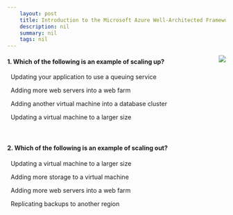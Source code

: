 ```yaml
---
    layout: post
    title: Introduction to the Microsoft Azure Well-Architected Framework - Performance efficiency
    description: nil
    summary: nil
    tags: nil
---
```



 <a target="_blank" href="https://docs.microsoft.com/en-us/learn/modules/azure-well-architected-introduction/5-performance-efficiency/"><i class="fas fa-external-link-alt"></i> </a>
 <img align="right" src="https://docs.microsoft.com/en-us/learn/achievements/azure-well-architected-introduction.svg">
####  1. Which of the following is an example of scaling up?


<i class='far fa-square'></i> &nbsp;&nbsp;Updating your application to use a queuing service

<i class='far fa-square'></i> &nbsp;&nbsp;Adding more web servers into a web farm

<i class='far fa-square'></i> &nbsp;&nbsp;Adding another virtual machine into a database cluster

<i class='fas fa-check-square' style='color: Dodgerblue;'></i> &nbsp;&nbsp;Updating a virtual machine to a larger size
<br />
<br />
<br />

####  2. Which of the following is an example of scaling out?


<i class='far fa-square'></i> &nbsp;&nbsp;Updating a virtual machine to a larger size

<i class='far fa-square'></i> &nbsp;&nbsp;Adding more storage to a virtual machine

<i class='fas fa-check-square' style='color: Dodgerblue;'></i> &nbsp;&nbsp;Adding more web servers into a web farm

<i class='far fa-square'></i> &nbsp;&nbsp;Replicating backups to another region
<br />
<br />
<br />
